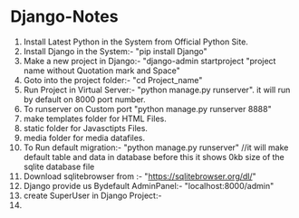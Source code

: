 # Django-Notes


1. Install Latest Python in the System from Official Python Site.
2. Install Django in the System:- "pip install Django"
3. Make a new project in Django:- "django-admin startproject "project name without Quotation mark and Space"
4. Goto into the project folder:- "cd Project_name"
5. Run Project in Virtual Server:-  "python manage.py runserver". it will run by default on 8000 port number.
6. To runserver on Custom port "python manage.py runserver 8888"
7. make templates folder for HTML Files.
8. static folder for Javasctipts Files.
9. media folder for media datafiles.
10. To Run default migration:- "python manage.py runserver" //it will make default table and data in database before this it shows 0kb size of the sqlite database file
11. Download sqlitebrowser from :- "https://sqlitebrowser.org/dl/"
12. Django provide us Bydefault AdminPanel:- "localhost:8000/admin"
13. create SuperUser in Django Project:- 
14.
